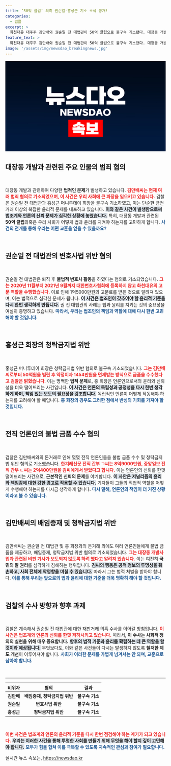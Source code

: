 ```yaml
---
title: ‘50억 클럽’ 의혹 권순일·홍성근 기소 소식 공개!
categories:
  - 법률
excerpt: >
  화천대유 대주주 김만배와 권순일 전 대법관이 50억 클럽으로 불구속 기소됐다. 대장동 개발 관련 비리와 언론인들의 금품 수수 의혹이 드러나며 파문이 일고 있다. 검찰의 수사가 이어지는 가운데, 과거 기자 출신의 고위 간부들의 부적절한 거래가 밝혀지며 언론계의 윤리 문제가 도마 위에 올랐다. 
feature_text: >
  화천대유 대주주 김만배와 권순일 전 대법관이 50억 클럽으로 불구속 기소됐다. 대장동 개발 관련 비리와 언론인들의 금품 수수 의혹이 드러나며 파문이 일고 있다. 검찰의 수사가 이어지는 가운데, 과거 기자 출신의 고위 간부들의 부적절한 거래가 밝혀지며 언론계의 윤리 문제가 도마 위에 올랐다. 
image: '/assets/img/newsdao_breakingnews.jpg'
---
```


<p><img src="/assets/img/newsdao_breakingnews.jpg" alt="cryptoinkorea 속보" /></p>

<h2 data-ke-size="size26">대장동 개발과 관련된 주요 인물의 범죄 혐의</h2>

<p data-ke-size="size16">&nbsp;</p>

<p>대장동 개발과 관련하여 다양한 <b>법적인 문제</b>가 발생하고 있습니다. <b><span style="color: #ee2323;">김만배씨는 현재 여러 범죄 혐의로 기소되었으며, 이 사건은 우리 사회에 큰 파장을 일으키고 있습니다.</span></b> 검찰은 권순일 전 대법관과 홍성근 머니투데이 회장을 불구속 기소하였고, 이는 단순한 금전 거래 이상의 복잡한 윤리적 문제를 내포하고 있습니다. <b><span style="background-color: #21538527;">이와 같은 사건이 발생함으로써 법조계와 언론의 신뢰 문제가 심각한 상황에 놓였습니다.</span></b> 특히, 대장동 개발과 관련된 <b>50억 클럽</b>의혹은 우리 사회가 어떻게 법과 윤리를 지켜야 하는지를 고민하게 합니다. <b><span style="color: #1a5490;">사건의 전개를 통해 우리는 어떤 교훈을 얻을 수 있을까요?</span></b></p>

<p data-ke-size="size16">&nbsp;</p>

<h2 data-ke-size="size26">권순일 전 대법관의 변호사법 위반 혐의</h2>

<p data-ke-size="size16">&nbsp;</p>

<p>권순일 전 대법관은 퇴직 후 <b>불법적 변호사 활동</b>을 하였다는 혐의로 기소되었습니다. <b><span style="color: #ee2323;">그는 2020년 11월부터 2021년 9월까지 대한변호사협회에 등록하지 않고 화천대유의 고문 역할을 수행했습니다.</span></b> 이로 인해 1억5000만원의 고문료를 받은 것으로 알려져 있으며, 이는 법적으로 심각한 문제가 됩니다. <b><span style="background-color: #21538527;">이 사건은 법조인이 갖추어야 할 윤리적 기준을 다시 한번 생각하게 만듭니다.</span></b> 권 전 대법관의 사례는 법과 윤리를 지키는 것의 중요성을 여실히 증명하고 있습니다. <b><span style="color: #1a5490;">따라서, 우리는 법조인의 책임과 역할에 대해 다시 한번 고민해야 할 것입니다.</span></b></p>

<p data-ke-size="size16">&nbsp;</p>

<h2 data-ke-size="size26">홍성근 회장의 청탁금지법 위반</h2>

<p data-ke-size="size16">&nbsp;</p>

<p>홍성근 머니투데이 회장은 청탁금지법 위반 혐의로 불구속 기소되었습니다. <b><span style="color: #ee2323;">그는 김만배씨로부터 50억원을 빌린 후 약정이자 1454만원을 면제받는 방식으로 금품을 수수했다고 검찰은 밝혔습니다.</span></b> 이는 명백한 <b>법적 문제</b>로, 홍 회장은 언론인으로서의 윤리와 신뢰성을 더욱 떨어뜨리는 사건입니다. <b><span style="background-color: #21538527;">이 사건은 언론의 독립성과 공정성을 다시 한번 생각하게 하며, 책임 있는 보도의 필요성을 강조합니다.</span></b> 독립적인 언론이 어떻게 작동해야 하는지를 고려해야 할 때입니다. <b><span style="color: #1a5490;">홍 회장의 경우도 그러한 점에서 반성의 기회를 가져야 할 것입니다.</span></b></p>

<p data-ke-size="size16">&nbsp;</p>

<h2 data-ke-size="size26">전직 언론인의 불법 금품 수수 혐의</h2>

<p data-ke-size="size16">&nbsp;</p>

<p>검찰은 김만배씨와의 돈거래로 인해 몇몇 전직 언론인들을 불법 금품 수수 및 청탁금지법 위반 혐의로 기소했습니다. <b><span style="color: #ee2323;">한겨레신문 전직 간부 ㄱ씨는 8억9000만원, 중앙일보 전직 간부 ㄴ씨는 2억400만원을 김씨에게서 받았다고 합니다.</span></b> 이는 언론인의 신뢰를 한껏 떨어뜨리는 사건으로, <b>근본적인 신뢰의 문제</b>를 야기합니다. <b><span style="background-color: #21538527;">이 사안은 저널리즘의 윤리와 책임감에 대한 강한 경고로 작용할 수 있습니다.</span></b> 기자들이 그들의 직업적 역할을 어떻게 수행해야 하는지를 다시금 생각하게 합니다. <b><span style="color: #1a5490;">다시 말해, 언론인의 책임이 더 커진 상황이라고 볼 수 있습니다.</span></b></p>

<p data-ke-size="size16">&nbsp;</p>

<h2 data-ke-size="size26">김만배씨의 배임증재 및 청탁금지법 위반</h2>

<p data-ke-size="size16">&nbsp;</p>

<p>김만배씨는 권순일 전 대법관 및 홍 회장과의 돈거래 외에도 여러 언론인들에게 불법 금품을 제공하고, 배임증재, 청탁금지법 위반 혐의로 기소되었습니다. <b><span style="color: #ee2323;">그는 대장동 개발사업과 관련된 비판 기사가 보도되지 않도록 하려 했다고 알려져 있습니다.</span></b> 이는 여전히 <b>국민의 알 권리</b>를 심각하게 침해하는 행위입니다. <b><span style="background-color: #21538527;">김씨의 행동은 공적 정보의 투명성을 훼손하고, 사회 전체에 악영향을 미칠 수 있습니다.</span></b> 따라서 그는 법적 처벌을 받아야 합니다. <b><span style="color: #1a5490;">이를 통해 우리는 앞으로의 법과 윤리에 대한 기준을 더욱 명확히 해야 할 것입니다.</span></b></p>

<p data-ke-size="size16">&nbsp;</p>

<h2 data-ke-size="size26">검찰의 수사 방향과 향후 과제</h2>

<p data-ke-size="size16">&nbsp;</p>

<p>검찰은 계속해서 권순일 전 대법관에 대한 재판거래 의혹 수사를 이어갈 방침입니다. <b><span style="color: #ee2323;">이 사건은 법조계와 언론의 신뢰를 한껏 저하시키고 있습니다.</span></b> 따라서, <b>이 수사는 사회적 정의의 실현을 위해 매우 중요합니다.</b> <b><span style="background-color: #21538527;">향후의 법적 기준과 윤리를 확립하는 데 큰 역할을 할 것이라 예상됩니다.</span></b> 무엇보다도, 이와 같은 사건들이 다시는 발생하지 않도록 <b>철저한 제도 개선</b>이 이루어져야 합니다. <b><span style="color: #1a5490;">사회가 이러한 문제를 가볍게 넘겨서는 안 되며, 교훈으로 삼아야 합니다.</span></b></p>

<p data-ke-size="size16">&nbsp;</p>

<hr>

<table style="width: 100%;">
    <thead>
        <tr>
            <th style="text-align: center;">비위자</th>
            <th style="text-align: center;">혐의</th>
            <th style="text-align: center;">결과</th>
        </tr>
    </thead>
    <tbody>
        <tr>
            <td style="text-align: center; height: 17px;"><b>김만배</b></td>
            <td style="text-align: center; height: 17px;"><b>배임증재, 청탁금지법 위반</b></td>
            <td style="text-align: center; height: 17px;"><b>불구속 기소</b></td>
        </tr>
        <tr>
            <td style="text-align: center; height: 17px;"><b>권순일</b></td>
            <td style="text-align: center; height: 17px;"><b>변호사법 위반</b></td>
            <td style="text-align: center; height: 17px;"><b>불구속 기소</b></td>
        </tr>
        <tr>
            <td style="text-align: center; height: 17px;"><b>홍성근</b></td>
            <td style="text-align: center; height: 17px;"><b>청탁금지법 위반</b></td>
            <td style="text-align: center; height: 17px;"><b>불구속 기소</b></td>
        </tr>
    </tbody>
</table>

<p data-ke-size="size16">&nbsp;</p>

<p><b><span style="color: #ee2323;">이번 사건은 법조계와 언론의 윤리적 기준을 다시 한번 점검해야 하는 계기가 되고 있습니다.</span></b> <b><span style="background-color: #21538527;">우리는 이러한 사건을 통해 투명한 사회를 만들기 위해 무엇을 해야 할지 깊이 고민해야 합니다.</span></b> <b><span style="color: #1a5490;">모두가 힘을 합쳐 이를 극복할 수 있도록 지속적인 관심과 참여가 필요합니다.</span></b></p>
실시간 뉴스 속보는, <a href="https://newsdao.kr" rel="dofollow">https://newsdao.kr</a>


